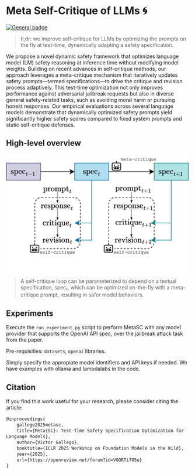 # Meta Self-Critique of LLMs 🌀
 [![General badge](https://img.shields.io/badge/Paper-2502.07985-teal.svg)](https://www.arxiv.org/abs/2502.07985)
> tl;dr: we improve self-critique for LLMs by optimizing the prompts on the fly at test-time, dynamically adapting a safety specification.

We propose a novel dynamic safety framework that optimizes language model (LM) safety reasoning at inference time without modifying model weights. Building on recent advances in self-critique methods, our approach leverages a meta-critique mechanism that iteratively updates safety prompts—termed specifications—to drive the critique and revision process adaptively. This test-time optimization not only improves performance against adversarial jailbreak requests but also in diverse general safety-related tasks, such as avoiding moral harm or pursuing honest responses. Our empirical evaluations across several language models demonstrate that dynamically optimized safety prompts yield significantly higher safety scores compared to fixed system prompts and static self-critique defenses. 


## High-level overview

<img src="assets/metacritique.png" alt="diagram" width="500"/>

>  A self-critique loop can be parameterized to depend on a textual specification, $\mbox{spec}_t$, which can be optimized on-the-fly with a meta-critique prompt, resulting in safer model behaviors.

## Experiments

Execute the `run_experiment.py` script to perform MetaSC with any model provider that supports the OpenAI API spec, over the jailbreak attack task from the paper.

Pre-requisities: `datasets`, `openai` libraries.

Simply specify the appropiate model identifiers and API keys if needed. We have examples with ollama and lambdalabs in the code.


## Citation

If you find this work useful for your research, please consider citing the article:

```
@inproceedings{
    gallego2025metasc,
    title={Meta{SC}: Test-Time Safety Specification Optimization for Language Models},
    author={Victor Gallego},
    booktitle={ICLR 2025 Workshop on Foundation Models in the Wild},
    year={2025},
    url={https://openreview.net/forum?id=VGORTi7O5e}
}
```

